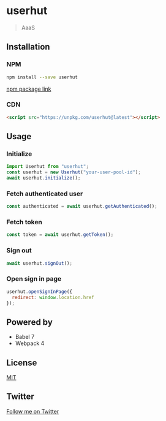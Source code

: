 # userhut

> AaaS

## Installation

### NPM

```bash
npm install --save userhut
```

[npm package link](https://www.npmjs.com/package/userhut)

### CDN

```html
<script src="https://unpkg.com/userhut@latest"></script>
```

## Usage

### Initialize

```javascript
import Userhut from "userhut";
const userhut = new Userhut("your-user-pool-id");
await userhut.initialize();
```

### Fetch authenticated user

```javascript
const authenticated = await userhut.getAuthenticated();
```

### Fetch token

```javascript
const token = await userhut.getToken();
```

### Sign out

```javascript
await userhut.signOut();
```

### Open sign in page

```javascript
userhut.openSignInPage({
  redirect: window.location.href
});
```

## Powered by

- Babel 7
- Webpack 4

## License

[MIT](http://opensource.org/licenses/MIT)

## Twitter

[Follow me on Twitter](https://twitter.com/KrolsBjorn)
